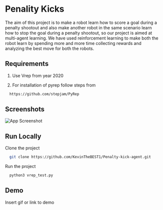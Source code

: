 
# Penality Kicks

The aim of this project is to make a robot learn how to
score a goal during a penalty shootout and also make another
robot in the same scenario learn how to stop the goal during
a penalty shootout, so our project is aimed at multi-agent
learning. We have used reinforcement learning to make both
the robot learn by spending more and more time collecting
rewards and analyzing the best move for both the robots.


## Requirements

1. Use Vrep from year 2020

2. For installation of pyrep follow steps from


```bash
  https://github.com/stepjam/PyRep
```


## Screenshots

![App Screenshot](https://via.placeholder.com/468x300?text=App+Screenshot+Here)

  
## Run Locally

Clone the project

```bash
  git clone https://github.com/KevinTheBEST1/Penalty-kick-agent.git
```

Run the project

```bash
  python3 vrep_test.py 
```
  
## Demo

Insert gif or link to demo

  
